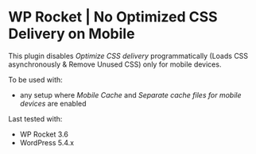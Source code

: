 # WP Rocket | No Optimized CSS Delivery on Mobile

This plugin disables _Optimize CSS delivery_ programmatically (Loads CSS asynchronously & Remove Unused CSS) only for mobile devices.

To be used with:
* any setup where _Mobile Cache_ and _Separate cache files for mobile devices_ are enabled

Last tested with:
* WP Rocket 3.6
* WordPress 5.4.x
